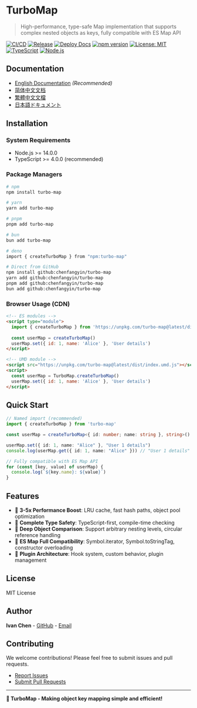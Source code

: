 # TurboMap

> High-performance, type-safe Map implementation that supports complex nested objects as keys, fully compatible with ES Map API

[![CI/CD](https://github.com/chenfangyin/turbo-map/workflows/CI%2FCD/badge.svg)](https://github.com/chenfangyin/turbo-map/actions)
[![Release](https://github.com/chenfangyin/turbo-map/workflows/Release/badge.svg)](https://github.com/chenfangyin/turbo-map/actions)
[![Deploy Docs](https://github.com/chenfangyin/turbo-map/workflows/Deploy%20Documentation/badge.svg)](https://github.com/chenfangyin/turbo-map/actions)
[![npm version](https://badge.fury.io/js/turbo-map.svg)](https://badge.fury.io/js/turbo-map)
[![License: MIT](https://img.shields.io/badge/License-MIT-yellow.svg)](https://opensource.org/licenses/MIT)
[![TypeScript](https://img.shields.io/badge/TypeScript-5.0-blue.svg)](https://www.typescriptlang.org/)
[![Node.js](https://img.shields.io/badge/Node.js-14+-green.svg)](https://nodejs.org/)

## Documentation

- [English Documentation](./docs/en/README.md) *(Recommended)*
- [简体中文文档](./docs/zh-CN/README.md)
- [繁體中文文檔](./docs/zh-TW/README.md)
- [日本語ドキュメント](./docs/ja/README.md)

## Installation

### System Requirements
- Node.js >= 14.0.0
- TypeScript >= 4.0.0 (recommended)

### Package Managers

```bash
# npm
npm install turbo-map

# yarn
yarn add turbo-map

# pnpm
pnpm add turbo-map

# bun
bun add turbo-map

# deno
import { createTurboMap } from "npm:turbo-map"

# Direct from GitHub
npm install github:chenfangyin/turbo-map
yarn add github:chenfangyin/turbo-map
pnpm add github:chenfangyin/turbo-map
bun add github:chenfangyin/turbo-map
```

### Browser Usage (CDN)

```html
<!-- ES modules -->
<script type="module">
  import { createTurboMap } from 'https://unpkg.com/turbo-map@latest/dist/index.esm.js'
  
  const userMap = createTurboMap()
  userMap.set({ id: 1, name: 'Alice' }, 'User details')
</script>

<!-- UMD module -->
<script src="https://unpkg.com/turbo-map@latest/dist/index.umd.js"></script>
<script>
  const userMap = TurboMap.createTurboMap()
  userMap.set({ id: 1, name: 'Alice' }, 'User details')
</script>
```

## Quick Start

```typescript
// Named import (recommended)
import { createTurboMap } from 'turbo-map'

const userMap = createTurboMap<{ id: number; name: string }, string>()

userMap.set({ id: 1, name: "Alice" }, "User 1 details")
console.log(userMap.get({ id: 1, name: "Alice" })) // "User 1 details"

// Fully compatible with ES Map API
for (const [key, value] of userMap) {
  console.log(`${key.name}: ${value}`)
}
```

## Features

- 🚀 **3-5x Performance Boost**: LRU cache, fast hash paths, object pool optimization
- 🔐 **Complete Type Safety**: TypeScript-first, compile-time checking
- 🔄 **Deep Object Comparison**: Support arbitrary nesting levels, circular reference handling
- 🎯 **ES Map Full Compatibility**: Symbol.iterator, Symbol.toStringTag, constructor overloading
- 🔌 **Plugin Architecture**: Hook system, custom behavior, plugin management

## License

MIT License

## Author

**Ivan Chen** - [GitHub](https://github.com/chenfangyin) - [Email](mailto:fangyin.chen@gmail.com)

## Contributing

We welcome contributions! Please feel free to submit issues and pull requests.

- [Report Issues](https://github.com/chenfangyin/turbo-map/issues)
- [Submit Pull Requests](https://github.com/chenfangyin/turbo-map/pulls)

---

**🚀 TurboMap - Making object key mapping simple and efficient!**
